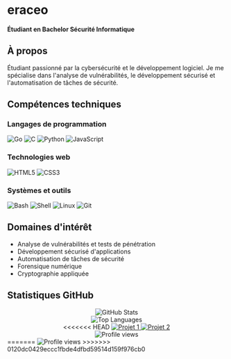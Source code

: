 # eraceo

**Étudiant en Bachelor Sécurité Informatique**

## À propos

Étudiant passionné par la cybersécurité et le développement logiciel. Je me spécialise dans l'analyse de vulnérabilités, le développement sécurisé et l'automatisation de tâches de sécurité.

## Compétences techniques

### Langages de programmation
![Go](https://img.shields.io/badge/-Go-00ADD8?style=flat&logo=Go&logoColor=white)
![C](https://img.shields.io/badge/-C-A8B9CC?style=flat&logo=C&logoColor=black)
![Python](https://img.shields.io/badge/-Python-3776AB?style=flat&logo=Python&logoColor=white)
![JavaScript](https://img.shields.io/badge/-JavaScript-F7DF1E?style=flat&logo=JavaScript&logoColor=black)

### Technologies web
![HTML5](https://img.shields.io/badge/-HTML5-E34F26?style=flat&logo=HTML5&logoColor=white)
![CSS3](https://img.shields.io/badge/-CSS3-1572B6?style=flat&logo=CSS3&logoColor=white)

### Systèmes et outils
![Bash](https://img.shields.io/badge/-Bash-4EAA25?style=flat&logo=GNU-Bash&logoColor=white)
![Shell](https://img.shields.io/badge/-Shell-FFD500?style=flat&logo=Shell&logoColor=black)
![Linux](https://img.shields.io/badge/-Linux-FCC624?style=flat&logo=Linux&logoColor=black)
![Git](https://img.shields.io/badge/-Git-F05032?style=flat&logo=Git&logoColor=white)

## Domaines d'intérêt

- Analyse de vulnérabilités et tests de pénétration
- Développement sécurisé d'applications
- Automatisation de tâches de sécurité
- Forensique numérique
- Cryptographie appliquée

## Statistiques GitHub

<div align="center">
  <img src="https://github-readme-stats.vercel.app/api?username=eraceo&show_icons=true&theme=default&hide_border=true&count_private=true" alt="GitHub Stats" />
</div>

<div align="center">
  <img src="https://github-readme-stats.vercel.app/api/top-langs/?username=eraceo&layout=compact&theme=default&hide_border=true" alt="Top Languages" />
</div>

<div align="center">
<<<<<<< HEAD
  <a href="https://github.com/eraceo/APMlive">
    <img src="https://github-readme-stats.vercel.app/api/pin/?username=eraceo&repo=PROJET1&theme=default&hide_border=true" alt="Projet 1" />
  </a>
  <a href="https://github.com/eraceo/Hako">
    <img src="https://github-readme-stats.vercel.app/api/pin/?username=eraceo&repo=PROJET2&theme=default&hide_border=true" alt="Projet 2" />
  </a>
</div>

<div align="center">
  <img src="https://komarev.com/ghpvc/?username=eraceo&color=blue&style=flat&label=Visiteurs" alt="Profile views" />
</div>
=======
  <img src="https://komarev.com/ghpvc/?username=eraceo&color=blue&style=flat&label=Visiteurs" alt="Profile views" />
</div>
>>>>>>> 0120dc0429eccc1fbde4dfbd59514d159f976cb0
